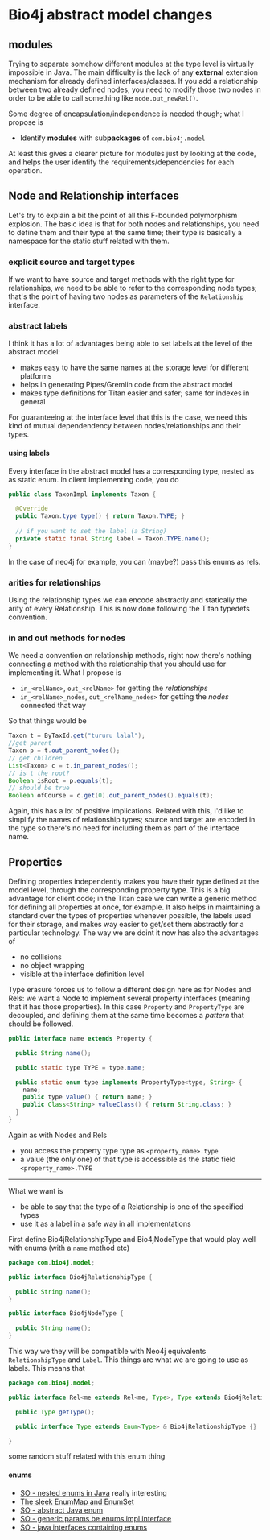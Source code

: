 # Bio4j abstract model changes

## modules

Trying to separate somehow different modules at the type level is virtually impossible in Java. The main difficulty is the lack of any **external** extension mechanism for already defined interfaces/classes. If you add a relationship between two already defined nodes, you need to modify those two nodes in order to be able to call something like `node.out_newRel()`.

 Some degree of encapsulation/independence is needed though; what I propose is

- Identify **modules** with sub**packages** of `com.bio4j.model`

At least this gives a clearer picture for modules just by looking at the code, and helps the user identify the requirements/dependencies for each operation.

## Node and Relationship interfaces

Let's try to explain a bit the point of all this F-bounded polymorphism explosion. The basic idea is that for both nodes and relationships, you need to define them and their type at the same time; their type is basically a namespace for the static stuff related with them.

### explicit source and target types

If we want to have source and target methods with the right type for relationships, we need to be able to refer to the corresponding node types; that's the point of having two nodes as parameters of the `Relationship` interface.

### abstract labels

I think it has a lot of advantages being able to set labels at the level of the abstract model:

- makes easy to have the same names at the storage level for different platforms
- helps in generating Pipes/Gremlin code from the abstract model
- makes type definitions for Titan easier and safer; same for indexes in general

For guaranteeing at the interface level that this is the case, we need this kind of mutual dependendency between nodes/relationships and their types.

#### using labels

Every interface in the abstract model has a corresponding type, nested as as static enum. In client implementing code, you do

``` java
public class TaxonImpl implements Taxon {

  @Override
  public Taxon.type type() { return Taxon.TYPE; }
  
  // if you want to set the label (a String)
  private static final String label = Taxon.TYPE.name();  
}
```

In the case of neo4j for example, you can (maybe?) pass this enums as rels.

### arities for relationships

Using the relationship types we can encode abstractly and statically the arity of every Relationship. This is now done following the Titan typedefs convention.

### in and out methods for nodes

We need a convention on relationship methods, right now there's nothing connecting a method with the relationship that you should use for implementing it. What I propose is

- `in_<relName>`, `out_<relName>` for getting the _relationships_
- `in_<relName>_nodes`, `out_<relName_nodes>` for getting the _nodes_ connected that way

So that things would be

``` java
Taxon t = ByTaxId.get("tururu lalal");
//get parent
Taxon p = t.out_parent_nodes();
// get children
List<Taxon> c = t.in_parent_nodes();
// is t the root?
Boolean isRoot = p.equals(t);
// should be true
Boolean ofCourse = c.get(0).out_parent_nodes().equals(t);
```

Again, this has a lot of positive implications. Related with this, I'd like to simplify the names of relationship types; source and target are encoded in the type so there's no need for including them as part of the interface name.

## Properties

Defining properties independently makes you have their type defined at the model level, through the corresponding property type. This is a big advantage for client code; in the Titan case we can write a generic method for defining all properties at once, for example. It also helps in maintaining a standard over the types of properties whenever possible, the labels used for their storage, and makes way easier to get/set them abstractly for a particular technology. The way we are doint it now has also the advantages of

- no collisions
- no object wrapping
- visible at the interface definition level

Type erasure forces us to follow a different design here as for Nodes and Rels: we want a Node to implement several property interfaces (meaning that it has those properties). In this case `Property` and `PropertyType` are decoupled, and defining them at the same time becomes a _pattern_ that should be followed.

``` java
public interface name extends Property {

  public String name();

  public static type TYPE = type.name;

  public static enum type implements PropertyType<type, String> {
    name;
    public type value() { return name; }
    public Class<String> valueClass() { return String.class; }
  }
}
```

Again as with Nodes and Rels

- you access the property type type as `<property_name>.type`
- a value (the only one) of that type is accessible as the static field `<property_name>.TYPE`






-----

What we want is

- be able to say that the type of a Relationship is one of the specified types
- use it as a label in a safe way in all implementations

First define Bio4jRelationshipType and Bio4jNodeType that would play well with enums (with a `name` method etc)

``` java
package com.bio4j.model;

public interface Bio4jRelationshipType {

  public String name();
}

public interface Bio4jNodeType {

  public String name(); 
}
```

This way we they will be compatible with Neo4j equivalents `RelationshipType` and `Label`. This things are what we are going to use as labels. This means that 

``` java
package com.bio4j.model;

public interface Rel<me extends Rel<me, Type>, Type extends Bio4jRelationshipType> {

  public Type getType();

  public interface Type extends Enum<Type> & Bio4jRelationshipType {}

}
```

some random stuff related with this enum thing 

#### enums

- [SO - nested enums in Java](http://stackoverflow.com/questions/7296785/using-nested-enum-types-in-java) really interesting
- [The sleek EnumMap and EnumSet](http://marxsoftware.blogspot.com.es/2010/07/sleek-enummap-and-enumset.html)
- [SO - abstract Java enum](http://stackoverflow.com/questions/2251344/abstract-java-enum)
- [SO - generic params be enums impl interface](http://stackoverflow.com/questions/1070703/how-can-i-require-a-generic-parameter-to-be-an-enum-that-implements-an-interface?rq=1)
- [SO - java interfaces containing enums](http://stackoverflow.com/questions/3242145/java-interfaces-containing-inner-enums-extending-functionality-in-implementati?rq=1) 
